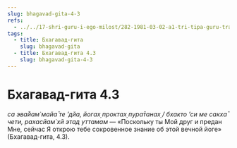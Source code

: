 ```yaml
---
slug: bhagavad-gita-4-3
refs:
  - ../../17-shri-guru-i-ego-milost/282-1981-03-02-a1-tri-tipa-guru-transformatsiya-vospriyatiya-guru.md
tags:
  - title: Бхагавад-гита
    slug: bhagavad-gita
  - title: Бхагавад-гита 4.3
    slug: bhagavad-gita-4-3
---
```


# Бхагавад-гита 4.3

*са эва̄йам̇ майа̄ те ’дйа, йогах̣ проктах̣ пура̄танах̣ / бхакто ’си ме сакха̄ чети, рахасйам̇ хй этад уттамам* — «Поскольку ты Мой друг и предан Мне, сейчас Я открою тебе сокровенное знание об этой вечной йоге» (Бхагавад-гита, 4.3).
